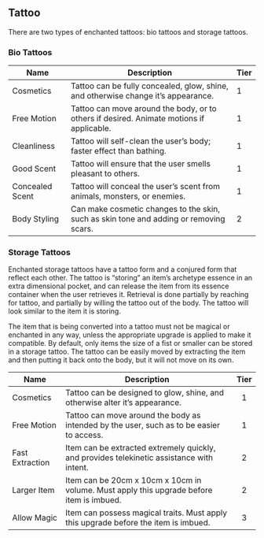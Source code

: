 ## Tattoo

There are two types of enchanted tattoos: bio tattoos and storage tattoos.

### Bio Tattoos

 **Name**        | **Description**                                                                          | **Tier** 
-----------------|------------------------------------------------------------------------------------------|----------
 Cosmetics       | Tattoo can be fully concealed, glow, shine, and otherwise change it’s appearance.        | 1        
 Free Motion     | Tattoo can move around the body, or to others if desired. Animate motions if applicable. | 1        
 Cleanliness     | Tattoo will self-clean the user’s body; faster effect than bathing.                      | 1        
 Good Scent      | Tattoo will ensure that the user smells pleasant to others.                              | 1        
 Concealed Scent | Tattoo will conceal the user’s scent from animals, monsters, or enemies.                 | 1        
 Body Styling    | Can make cosmetic changes to the skin, such as skin tone and adding or removing scars.   | 2        


### Storage Tattoos

Enchanted storage tattoos have a tattoo form and a conjured form that reflect each other. The tattoo is “storing” an item’s archetype essence in an extra dimensional pocket, and can release the item from its essence container when the user retrieves it. Retrieval is done partially by reaching for tattoo, and partially by willing the tattoo out of the body. The tattoo will look similar to the item it is storing.

The item that is being converted into a tattoo must not be magical or enchanted in any way, unless the appropriate upgrade is applied to make it compatible. By default, only items the size of a fist or smaller can be stored in a storage tattoo. The tattoo can be easily moved by extracting the item and then putting it back onto the body, but it will not move on its own.

 **Name**        | **Description**                                                                           | **Tier** 
-----------------|-------------------------------------------------------------------------------------------|:--------:
 Cosmetics       | Tattoo can be designed to glow, shine, and otherwise alter it’s appearance.               | 1        
 Free Motion     | Tattoo can move around the body as intended by the user, such as to be easier to access.  | 1        
 Fast Extraction | Item can be extracted extremely quickly, and provides telekinetic assistance with intent. | 2        
 Larger Item     | Item can be 20cm x 10cm x 10cm in volume. Must apply this upgrade before item is imbued.  | 2        
 Allow Magic     | Item can possess magical traits. Must apply this upgrade before the item is imbued.       | 3        
